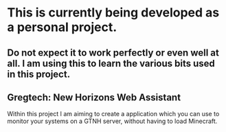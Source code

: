 # This is currently being developed as a personal project.
## Do not expect it to work perfectly or even well at all. I am using this to learn the various bits used in this project.

## Gregtech: New Horizons Web Assistant

Within this project I am aiming to create a application which you can use to monitor your systems on a GTNH server, without having to load Minecraft.